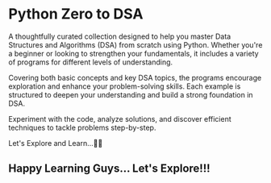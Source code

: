 # Python Zero to DSA

A thoughtfully curated collection designed to help you master Data Structures and Algorithms (DSA) from scratch using Python. Whether you're a beginner or looking to strengthen your fundamentals, it includes a variety of programs for different levels of understanding. 

Covering both basic concepts and key DSA topics, the programs encourage exploration and enhance your problem-solving skills. Each example is structured to deepen your understanding and build a strong foundation in DSA.


Experiment with the code, analyze solutions, and discover efficient techniques to tackle problems step-by-step.

Let's Explore and Learn...✌🏻


## Happy Learning Guys... Let's Explore!!! 
